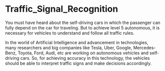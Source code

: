 # Traffic_Signal_Recognition

You must have heard about the self-driving cars in which the passenger can fully depend on the car for traveling. 
But to achieve level 5 autonomous, it is necessary for vehicles to understand and follow all traffic rules.

In the world of Artificial Intelligence and advancement in technologies, many researchers and big companies like Tesla, Uber, Google, Mercedes-Benz, Toyota, Ford, Audi, etc are working on autonomous vehicles and self-driving cars. 
So, for achieving accuracy in this technology, the vehicles should be able to interpret traffic signs and make decisions accordingly.
